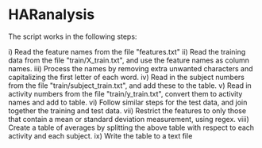 # HARanalysis

The script works in the following steps:

i) Read the feature names from the file "features.txt"
ii) Read the training data from the file "train/X_train.txt", and use the feature names as column names.
iii) Process the names by removing extra unwanted characters and capitalizing the first letter of each word.
iv) Read in the subject numbers from the file "train/subject_train.txt", and add these to the table.
v) Read in activity numbers from the file "train/y_train.txt", convert them to activity names and add to table.
vi) Follow similar steps for the test data, and join together the training and test data.
vii) Restrict the features to only those that contain a mean or standard deviation measurement, using regex.
viii) Create a table of averages by splitting the above table with respect to each activity and each subject.
ix) Write the table to a text file
